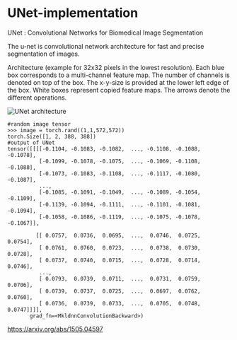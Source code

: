 # UNet-implementation
UNet :  Convolutional Networks for Biomedical Image Segmentation

The u-net is convolutional network architecture for fast and precise segmentation of images. 

Architecture (example for 32x32 pixels in the lowest resolution). Each blue box corresponds to a multi-channel feature map. 
The number of channels is denoted on top of the box. The x-y-size is provided at the lower left edge of the box. 
White boxes represent copied feature maps. The arrows denote the different operations.

![UNet architecture](https://lmb.informatik.uni-freiburg.de/people/ronneber/u-net/u-net-architecture.png)


```
#random image tensor
>>> image = torch.rand((1,1,572,572))
torch.Size([1, 2, 388, 388])
#output of UNet
tensor([[[[-0.1104, -0.1083, -0.1082,  ..., -0.1108, -0.1088, -0.1078],
          [-0.1099, -0.1078, -0.1075,  ..., -0.1069, -0.1108, -0.1088],
          [-0.1073, -0.1083, -0.1108,  ..., -0.1117, -0.1080, -0.1087],
          ...,
          [-0.1085, -0.1091, -0.1049,  ..., -0.1089, -0.1054, -0.1109],
          [-0.1139, -0.1094, -0.1111,  ..., -0.1101, -0.1081, -0.1094],
          [-0.1058, -0.1086, -0.1119,  ..., -0.1075, -0.1078, -0.1067]],

         [[ 0.0757,  0.0736,  0.0695,  ...,  0.0746,  0.0725,  0.0754],
          [ 0.0761,  0.0760,  0.0723,  ...,  0.0738,  0.0730,  0.0728],
          [ 0.0737,  0.0740,  0.0715,  ...,  0.0728,  0.0714,  0.0746],
          ...,
          [ 0.0793,  0.0739,  0.0711,  ...,  0.0731,  0.0759,  0.0706],
          [ 0.0739,  0.0737,  0.0725,  ...,  0.0697,  0.0762,  0.0760],
          [ 0.0736,  0.0739,  0.0733,  ...,  0.0705,  0.0748,  0.0747]]]],
       grad_fn=<MkldnnConvolutionBackward>)

```

https://arxiv.org/abs/1505.04597


